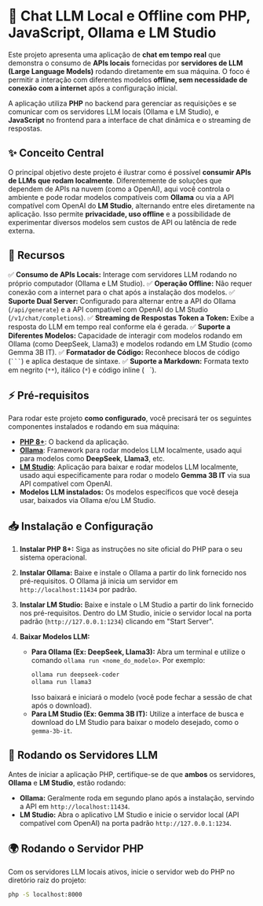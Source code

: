 # 🚀 Chat LLM Local e Offline com PHP, JavaScript, Ollama e LM Studio

Este projeto apresenta uma aplicação de **chat em tempo real** que demonstra o consumo de **APIs locais** fornecidas por **servidores de LLM (Large Language Models)** rodando diretamente em sua máquina. O foco é permitir a interação com diferentes modelos **offline, sem necessidade de conexão com a internet** após a configuração inicial.

A aplicação utiliza **PHP** no backend para gerenciar as requisições e se comunicar com os servidores LLM locais (Ollama e LM Studio), e **JavaScript** no frontend para a interface de chat dinâmica e o streaming de respostas.

## ✨ Conceito Central

O principal objetivo deste projeto é ilustrar como é possível **consumir APIs de LLMs que rodam localmente**. Diferentemente de soluções que dependem de APIs na nuvem (como a OpenAI), aqui você controla o ambiente e pode rodar modelos compatíveis com **Ollama** ou via a API compatível com OpenAI do **LM Studio**, alternando entre eles diretamente na aplicação. Isso permite **privacidade, uso offline** e a possibilidade de experimentar diversos modelos sem custos de API ou latência de rede externa.

## 📌 Recursos

✅ **Consumo de APIs Locais:** Interage com servidores LLM rodando no próprio computador (Ollama e LM Studio).
✅ **Operação Offline:** Não requer conexão com a internet para o chat após a instalação dos modelos.
✅ **Suporte Dual Server:** Configurado para alternar entre a API do Ollama (`/api/generate`) e a API compatível com OpenAI do LM Studio (`/v1/chat/completions`).
✅ **Streaming de Respostas Token a Token:** Exibe a resposta do LLM em tempo real conforme ela é gerada.
✅ **Suporte a Diferentes Modelos:** Capacidade de interagir com modelos rodando em Ollama (como DeepSeek, Llama3) e modelos rodando em LM Studio (como Gemma 3B IT).
✅ **Formatador de Código:** Reconhece blocos de código (` ``` `) e aplica destaque de sintaxe.
✅ **Suporte a Markdown:** Formata texto em negrito (`**`), itálico (`*`) e código inline (` ` `).

## ⚡ Pré-requisitos

Para rodar este projeto **como configurado**, você precisará ter os seguintes componentes instalados e rodando em sua máquina:

-   **[PHP 8+](https://www.php.net/downloads.php)**: O backend da aplicação.
-   **[Ollama](https://ollama.com/download)**: Framework para rodar modelos LLM localmente, usado aqui para modelos como **DeepSeek**, **Llama3**, etc.
-   **[LM Studio](https://lmstudio.ai/)**: Aplicação para baixar e rodar modelos LLM localmente, usado aqui especificamente para rodar o modelo **Gemma 3B IT** via sua API compatível com OpenAI.
-   **Modelos LLM instalados:** Os modelos específicos que você deseja usar, baixados via Ollama e/ou LM Studio.

## 📥 Instalação e Configuração

1.  **Instalar PHP 8+:** Siga as instruções no site oficial do PHP para o seu sistema operacional.

2.  **Instalar Ollama:** Baixe e instale o Ollama a partir do link fornecido nos pré-requisitos. O Ollama já inicia um servidor em `http://localhost:11434` por padrão.

3.  **Instalar LM Studio:** Baixe e instale o LM Studio a partir do link fornecido nos pré-requisitos. Dentro do LM Studio, inicie o servidor local na porta padrão (`http://127.0.0.1:1234`) clicando em "Start Server".

4.  **Baixar Modelos LLM:**
    * **Para Ollama (Ex: DeepSeek, Llama3):** Abra um terminal e utilize o comando `ollama run <nome_do_modelo>`. Por exemplo:
        ```bash
        ollama run deepseek-coder
        ollama run llama3
        ```
        Isso baixará e iniciará o modelo (você pode fechar a sessão de chat após o download).
    * **Para LM Studio (Ex: Gemma 3B IT):** Utilize a interface de busca e download do LM Studio para baixar o modelo desejado, como o `gemma-3b-it`.

## 🚀 Rodando os Servidores LLM

Antes de iniciar a aplicação PHP, certifique-se de que **ambos** os servidores, **Ollama** e **LM Studio**, estão rodando:

-   **Ollama:** Geralmente roda em segundo plano após a instalação, servindo a API em `http://localhost:11434`.
-   **LM Studio:** Abra o aplicativo LM Studio e inicie o servidor local (API compatível com OpenAI) na porta padrão `http://127.0.0.1:1234`.

## 🌍 Rodando o Servidor PHP

Com os servidores LLM locais ativos, inicie o servidor web do PHP no diretório raiz do projeto:

```bash
php -S localhost:8000